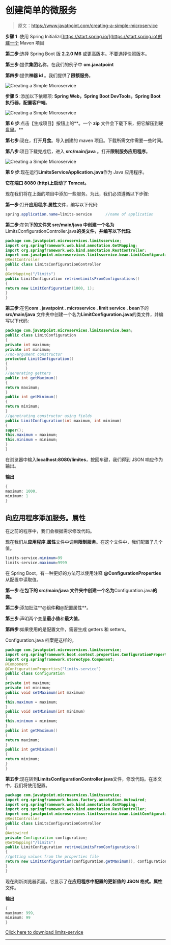# 创建简单的微服务

> 原文：<https://www.javatpoint.com/creating-a-simple-microservice>

**步骤 1** :使用 Spring Initializr[https://start.spring.io/](https://start.spring.io)创建一个 Maven 项目

**第二步**:选择 Spring Boot 版 **2.2.0 M6** 或更高版本。不要选择快照版本。

**第三步**:提供**集团**名称。在我们的例子中 **om.javatpoint**

**第四步**:提供**神器 id** 。我们提供了**限额服务**。

![Creating a Simple Microservice](img/40ec55793d28f342633b2cc47bb3b38f.png)

**步骤 5** :添加以下依赖项: **Spring Web，Spring Boot DevTools，Spring Boot 执行器，配置客户端**。

![Creating a Simple Microservice](img/aca8ab629dd58556984ea8965340d501.png)

**第 6 步**:点击【生成项目】按钮上的**。一个 **zip** 文件会下载下来，把它解压到硬盘里。**

**第七步**:现在，打开**月食**。导入创建的 maven 项目。下载所需文件需要一些时间。

**第八步**:项目下载完成后，进入 **src/main/java** 。打开**限制服务应用程序**。

![Creating a Simple Microservice](img/0f0c4da1d44b2a6e3029b507ab0e93b3.png)

**第 9 步**:现在运行**LimitsServiceApplication.java**作为 Java 应用程序。

**它在端口 8080 (http)上启动了 Tomcat。**

现在我们将在上面的项目中添加一些服务。为此，我们必须遵循以下步骤:

**第一步**:打开**应用程序.属性**文件，编写以下代码:

```java
spring.application.name=limits-service		//name of application

```

**第二步**:在包**下的文件夹 src/main/java 中创建一个名为**LimitsConfigurationController.java**的类文件，并编写以下代码:**

```java
package com.javatpoint.microservices.limitsservice;
import org.springframework.web.bind.annotation.GetMapping;
import org.springframework.web.bind.annotation.RestController;
import com.javatpoint.microservices.limitsservice.bean.LimitConfiguration;
@RestController
public class LimitsConfigurationController 
{
@GetMapping("/limits")
public LimitConfiguration retriveLimitsFromConfigurations()
{
return new LimitConfiguration(1000, 1);
}
}

```

**第三步**:在包**com . javatpoint . microservice . limit service . bean**下的 **src/main/java** 文件夹中创建一个名为**LimitConfiguration.java**的类文件，并编写以下代码:

```java
package com.javatpoint.microservices.limitsservice.bean;
public class LimitConfiguration 
{
private int maximum;
private int minimum;
//no-argument constructor
protected LimitConfiguration()
{
}
//generating getters
public int getMaximum() 
{
return maximum;
}
public int getMinimum() 
{
return minimum;
}
//genetrating constructor using fields
public LimitConfiguration(int maximum, int minimum) 
{
super();
this.maximum = maximum;
this.minimum = minimum;
}
}

```

在浏览器中输入**localhost:8080/limites**，按回车键，我们得到 JSON 响应作为输出。

**输出**

```java
{
maximum: 1000,
minimum: 1
}

```

## 向应用程序添加服务。属性

在之前的程序中，我们会根据需求修改代码。

现在我们从**应用程序.属性**文件中调用**限制服务**。在这个文件中，我们配置了几个值。

```java
limits-service.minimum=99
limits-service.maximum=9999

```

在 Spring Boot，有一种更好的方法可以使用注释 **@ConfigurationProperties** 从配置中读取值。

**第一步**:在**包下的 **src/main/java** 文件夹中创建一个名为**Configuration.java**的类。**

**第二步**:添加批注**@组件**和**@配置属性**。

**第三步**:声明两个变量**最小值**和**最大值**。

**第四步**:如果使用的是配置文件，需要生成 getters 和 setters。

Configuration.java 档案是这样的。

```java
package com.javatpoint.microservices.limitsservice;
import org.springframework.boot.context.properties.ConfigurationProperties;
import org.springframework.stereotype.Component;
@Component
@ConfigurationProperties("limits-service")
public class Configuration 
{
private int maximum;
private int minimum;
public void setMaximum(int maximum) 
{
this.maximum = maximum;
}
public void setMinimum(int minimum) 
{
this.minimum = minimum;
}
public int getMaximum() 
{
return maximum;
}
public int getMinimum() 
{
return minimum;
}
}

```

**第五步**:现在转到**LimitsConfigurationController.java**文件，修改代码。在本文中，我们将使用配置。

```java
package com.javatpoint.microservices.limitsservice;
import org.springframework.beans.factory.annotation.Autowired;
import org.springframework.web.bind.annotation.GetMapping;
import org.springframework.web.bind.annotation.RestController;
import com.javatpoint.microservices.limitsservice.bean.LimitConfiguration;
@RestController
public class LimitsConfigurationController 
{
@Autowired	
private Configuration configuration;	
@GetMapping("/limits")
public LimitConfiguration retriveLimitsFromConfigurations()
{
//getting values from the properties file
return new LimitConfiguration(configuration.getMaximum(), configuration.getMinimum());
}
}

```

现在刷新浏览器页面。它显示了在**应用程序中配置的更新值的 JSON 格式。属性**文件。

**输出**

```java
{
maximum: 999,
minimum: 99
}

```

[Click here to download limits-service](https://static.javatpoint.com/tutorial/microservices/download/limits-service.zip)

* * *
